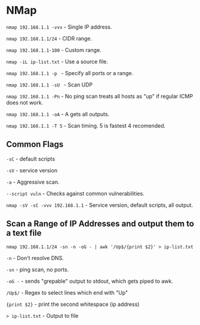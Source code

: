 # NMap
`nmap 192.168.1.1 -vvv` - Single IP address.

`nmap 192.168.1.1/24` - CIDR range.

`nmap 192.168.1.1-100` - Custom range.

`nmap -iL ip-list.txt` - Use a source file.

`nmap 192.168.1.1 -p ` - Specify all ports or a range.

`nmap 192.168.1.1 -sU ` - Scan UDP 

`nmap 192.168.1.1 -Pn` - No ping scan treats all hosts as "up" if regular ICMP does not work.

`nmap 192.168.1.1 -oA` - A gets all outputs.

`nmap 192.168.1.1 -T 5` - Scan timing. 5 is fastest 4 recomended. 


## Common Flags
`-sC` - default scripts

`-sV` - service version

`-a` - Aggressive scan.

`--script vuln` - Checks against common vulnerabilities. 

`nmap -sV -sC -vvv 192.168.1.1` - Service version, default scripts, all output.

## Scan a Range of IP Addresses and output them to a text file
`nmap 192.168.1.1/24 -sn -n -oG - | awk '/Up$/{print $2}' > ip-list.txt`

`-n` - Don't resolve DNS.

`-sn` - ping scan, no ports.

`-oG -` - sends "grepable" output to stdout, which gets piped to awk.

`/Up$/` - Regex to select lines which end with "Up"

`{print $2}` - print the second whitespace (ip address)

`> ip-list.txt` - Output to file
